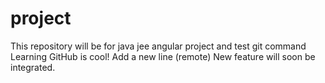 # project
This repository will be for java jee angular project and test git command
Learning GitHub is cool!
Add a new line (remote)
New feature will soon be integrated.
